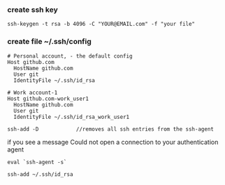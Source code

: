 ### create ssh key
```
ssh-keygen -t rsa -b 4096 -C "YOUR@EMAIL.com" -f "your file"
```

### create file ~/.ssh/config

```
# Personal account, - the default config
Host github.com
  HostName github.com
  User git
  IdentityFile ~/.ssh/id_rsa

# Work account-1
Host github.com-work_user1
  HostName github.com
  User git
  IdentityFile ~/.ssh/id_rsa_work_user1
```

```
ssh-add -D            //removes all ssh entries from the ssh-agent
```

if you see a message
Could not open a connection to your authentication agent

```
eval `ssh-agent -s`
```

```
ssh-add ~/.ssh/id_rsa
```
